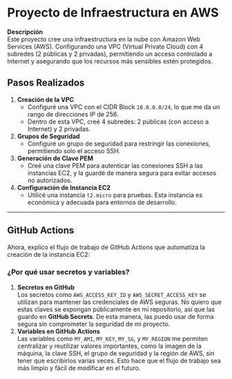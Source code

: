 # Proyecto de Infraestructura en AWS
**Descripción**  
Este proyecto cree una infraestructura en la nube con Amazon Web Services (AWS). Configurando una VPC (Virtual Private Cloud) con 4 subredes (2 públicas y 2 privadas), permitiendo un acceso controlado a Internet y asegurando que los recursos más sensibles estén protegidos.
## Pasos Realizados
1. **Creación de la VPC**  
   - Configuré una VPC con el CIDR Block `10.0.0.0/24`, lo que me da un rango de direcciones IP de 256.
   - Dentro de esta VPC, creé 4 subredes: 2 públicas (con acceso a Internet) y 2 privadas.
2. **Grupos de Seguridad**  
   - Configuré un grupo de seguridad para restringir las conexiones, permitiendo solo el acceso SSH.
3. **Generación de Clave PEM**  
   - Creé una clave PEM para autenticar las conexiones SSH a las instancias EC2, y la guardé de manera segura para evitar accesos no autorizados.
4. **Configuración de Instancia EC2**  
   - Utilicé una instancia `t2.micro` para pruebas. Esta instancia es económica y adecuada para entornos de desarrollo.
---
## GitHub Actions
Ahora, explico el flujo de trabajo de GitHub Actions que automatiza la creación de la instancia EC2:
### ¿Por qué usar secretos y variables?
1. **Secretos en GitHub**  
   Los secretos como `AWS_ACCESS_KEY_ID` y `AWS_SECRET_ACCESS_KEY` se utilizan para mantener las credenciales de AWS seguras. No quiero que estas claves se expongan públicamente en mi repositorio, así que las guardo en **GitHub Secrets**. De esta manera, las puedo usar de forma segura sin comprometer la seguridad de mi proyecto.
2. **Variables en GitHub Actions**  
   Las variables como `MY_AMI`, `MY_KEY`, `MY_SG`, y `MY_REGION` me permiten centralizar y reutilizar valores importantes, como la imagen de la máquina, la clave SSH, el grupo de seguridad y la región de AWS, sin tener que escribirlos varias veces. Esto hace que el flujo de trabajo sea más limpio y fácil de modificar en el futuro.